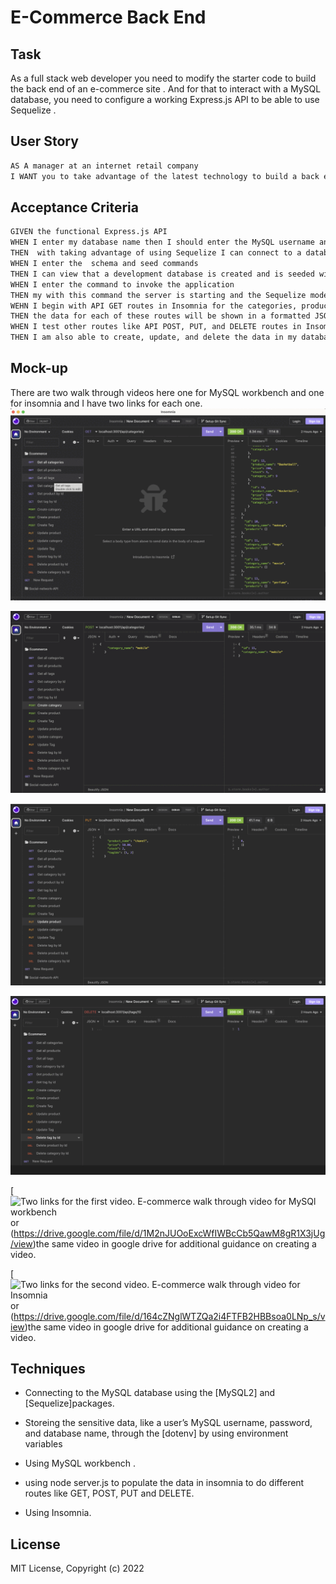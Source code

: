 # E-Commerce Back End

## Task

As a full stack web developer you need to modify the starter code to build the back end of an e-commerce site . And for that to interact with a MySQL database, you need to configure a working Express.js API to be able to use Sequelize .

## User Story

```md
AS A manager at an internet retail company
I WANT you to take advantage of the latest technology to build a back end for my e-commerce website
```

## Acceptance Criteria

```md
GIVEN the functional Express.js API
WHEN I enter my database name then I should enter the MySQL username and my password for MySQL to an environment variable file
THEN  with taking advantage of using Sequelize I can connect to a database 
WHEN I enter the  schema and seed commands
THEN I can view that a development database is created and is seeded with example or test data
WHEN I enter the command to invoke the application
THEN my with this command the server is starting and the Sequelize models are synced to  MySQL database
WEHN I begin with API GET routes in Insomnia for the categories, products, or tags
THEN the data for each of these routes will be shown in a formatted JSON
WHEN I test other routes like API POST, PUT, and DELETE routes in Insomnia
THEN I am also able to create, update, and delete the data in my database
```

## Mock-up

There are two walk through videos here one for MySQL workbench and one for insomnia and I have two links for each one.
![In Insomnia, the user tests “GET tags,” “GET Categories,” and “GET All Products.”.](./Assets/GET-All-GET-By-ID.gif)

![In Insomnia, the user tests “POST tags,” “POST Categories,” and “POST Products.”.](./Assets/POST.gif)

![In Insomnia, the user tests “PUT tags,” “PUT Categories,” and “PUT All Products.”.](./Assets/PUT.gif)

![In Insomnia, the user tests “DELETE tags,” “DELETE Categories,” and “DELETE All Products.”.](./Assets/DELETE.gif)

[![Two links for the first video. E-commerce walk through video for MySQl workbench](https://youtu.be/Pkt5IT6hmwY) or (https://drive.google.com/file/d/1M2nJUOoExcWfIWBcCb5QawM8gR1X3jUg/view)the same video in google drive for additional guidance on creating a video.

[![Two links for the second video. E-commerce walk through video for Insomnia](https://youtu.be/lnutwrsDuAI) or (https://drive.google.com/file/d/164cZNglWTZQa2i4FTFB2HBBsoa0LNp_s/view)the same video in google drive for additional guidance on creating a video.

 ## Techniques

  * Connecting to the MySQL database using the [MySQL2] and [Sequelize]packages.

  * Storeing the sensitive data, like a user’s MySQL username, password, and database name, through the [dotenv] by using environment variables 

  * Using MySQL workbench .

  * using node server.js to populate the data in insomnia to do different routes like GET, POST, PUT and DELETE.

  * Using Insomnia.

## License

MIT License, Copyright (c) 2022 
